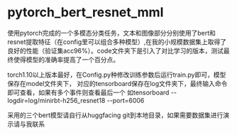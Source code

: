 # pytorch_bert_resnet_mml
使用pytorch完成的一个多模态分类任务，文本和图像部分分别使用了bert和resnet提取特征（在config里可以组合多种模型）,在我的小规模数据集上取得了良好的性能（验证集acc96%）。code文件夹下是引入了对比学习的版本，测试最终使得模型的准确率提高了一个百分点。


torch1.10以上版本最好，在Config.py种修改训练参数后运行train.py即可，模型保存在model文件夹下，
对应的tensorboard保存在log文件夹下，最终输入命令即可查看，如果有多个事件则查看最后一个
如tensorboard --logdir=log/minirbt-h256_resnet18 --port=6006

采用的三个bert模型请自行从huggfacing git到本地目录，如果需要数据集进行演示请与我联系
